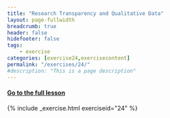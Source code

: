 ```yaml
---
title: "Research Transparency and Qualitative Data"
layout: page-fullwidth
breadcrumb: true
header: false
hidefooter: false
tags:
    - exercise
categories: [exercise24,exercisecontent]
permalink: "/exercises/24/"
#description: "This is a page description"
---
```

<h4><a href="{{ site.url }}{{ site.baseurl }}/modules/4/b">Go to the full lesson</a></h4>
{% include _exercise.html exerciseid="24" %}
